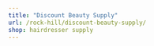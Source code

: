 ```yaml
---
title: "Discount Beauty Supply"
url: /rock-hill/discount-beauty-supply/
shop: hairdresser supply
---
```

